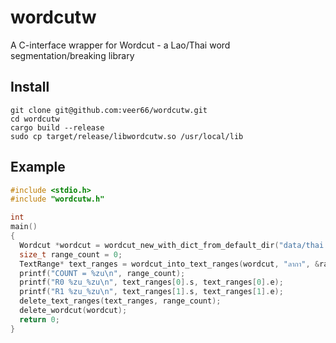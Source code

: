# wordcutw

A C-interface wrapper for Wordcut - a Lao/Thai word segmentation/breaking library

## Install

```
git clone git@github.com:veer66/wordcutw.git
cd wordcutw
cargo build --release
sudo cp target/release/libwordcutw.so /usr/local/lib
```

## Example

```C
#include <stdio.h>
#include "wordcutw.h"

int
main()
{
  Wordcut *wordcut = wordcut_new_with_dict_from_default_dir("data/thai.txt");
  size_t range_count = 0;
  TextRange* text_ranges = wordcut_into_text_ranges(wordcut, "ลากา", &range_count);
  printf("COUNT = %zu\n", range_count);
  printf("R0 %zu_%zu\n", text_ranges[0].s, text_ranges[0].e);
  printf("R1 %zu_%zu\n", text_ranges[1].s, text_ranges[1].e);
  delete_text_ranges(text_ranges, range_count);
  delete_wordcut(wordcut);
  return 0;
}
```
